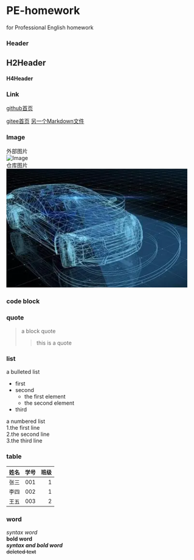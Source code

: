 # PE-homework
for Professional English homework 
###  Header
## H2Header
#### H4Header

###  Link
[github首页](http://github.com)

[gitee首页](http://gitee.com)
[另一个Markdown文件](https://github.com/Quincey-Zeng/PE-homework/blob/main/anothermd.md)

### Image
外部图片  
![Image](http://ccst.jlu.edu.cn/__local/F/24/94/832F44F83E3CB1CE8A1D90AAC68_B204509C_1C8BD.jpg "外部图片")  
仓库图片   
![Image2](https://github.com/Quincey-Zeng/PE-homework/blob/main/png1.png "仓库文件")


###  code block
<?php
echo "123"
?>

### quote
> a block quote
> >  this is a quote 

### list
a bulleted list
* first 
* second 
    *    the first element   
    *    the second element    
* third 
 
a numbered list  
1.the first line    
2.the second line   
3.the third line   

### table 
姓名|学号|班级
--|:--:|--:
张三|001|1
李四|002|1
王五|003|2

### word
*syntax word*  
**bold word**  
***syntax and bold word***  
~~deleted text~~
